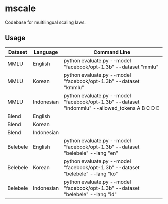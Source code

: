 # mscale
Codebase for multilingual scaling laws.

## Usage

| Dataset | Language   | Command Line                           |
|---------|------------|----------------------------------------|
| MMLU    | English    | python evaluate.py --model "facebook/opt-1.3b" --dataset "mmlu"        |
| MMLU    | Korean     | python evaluate.py --model "facebook/opt-1.3b" --dataset "kmmlu"         |
| MMLU    | Indonesian | python evaluate.py --model "facebook/opt-1.3b" --dataset "indommlu" --allowed_tokens A B C D E     |
| Blend   | English    |        |
| Blend   | Korean     |         |
| Blend   | Indonesian |     |
| Belebele| English    | python evaluate.py --model "facebook/opt-1.3b" --dataset "belebele" --lang "en"        |
| Belebele| Korean     | python evaluate.py --model "facebook/opt-1.3b" --dataset "belebele" --lang "ko"        |
| Belebele| Indonesian | python evaluate.py --model "facebook/opt-1.3b" --dataset "belebele" --lang "id"        |

